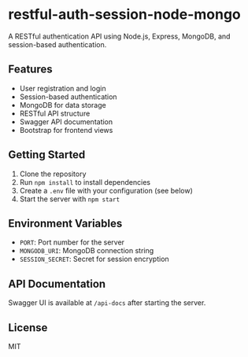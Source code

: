 # restful-auth-session-node-mongo

A RESTful authentication API using Node.js, Express, MongoDB, and session-based authentication.

## Features
- User registration and login
- Session-based authentication
- MongoDB for data storage
- RESTful API structure
- Swagger API documentation
- Bootstrap for frontend views

## Getting Started

1. Clone the repository
2. Run `npm install` to install dependencies
3. Create a `.env` file with your configuration (see below)
4. Start the server with `npm start`

## Environment Variables
- `PORT`: Port number for the server
- `MONGODB_URI`: MongoDB connection string
- `SESSION_SECRET`: Secret for session encryption

## API Documentation
Swagger UI is available at `/api-docs` after starting the server.

## License
MIT
